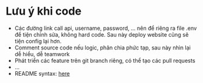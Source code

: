 # Lưu ý khi code 
- Các đường link call api, username, password, ... nên để riêng ra file .env để tiện chỉnh sửa, không hard code. Sau này deploy website cũng sẽ tiện config lại hơn.
- Comment source code nếu logic, phân chia phức tạp, sau này nhìn lại dễ hiểu, dễ teamwork
- Phát triển các feature trên git branch riêng, có thể tạo các pull requests
- ...
- README syntax: [here](https://docs.github.com/en/get-started/writing-on-github/getting-started-with-writing-and-formatting-on-github/basic-writing-and-formatting-syntax)
